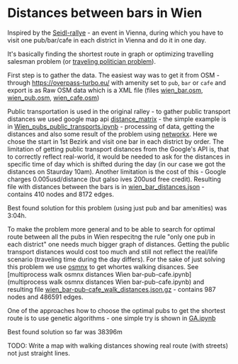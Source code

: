 # Distances between bars in Wien

Inspired by the [Seidl-rallye](https://www.seidlrallye.at/) - an event in Vienna, during which you have to visit one pub/bar/cafe in each district in Vienna and do it in one day.

It's basically finding the shortest route in graph or optimizing travelling salesman problem (or [traveling politician problem](https://en.wikipedia.org/wiki/Travelling_salesman_problem#Related_problems)).

First step is to gather the data. The easiest way was to get it from OSM - through https://overpass-turbo.eu/ with amenity set to `pub`, `bar` or `cafe` and export is as Raw OSM data which is a XML file (files [wien_bar.osm](wien_bar.osm), [wien_pub.osm](wien_pub.osm), [wien_cafe.osm](wien_pub.osm))

Public transportation is used in the original ralley - to gather public transport distances we used google map api [distance_matrix](https://developers.google.com/maps/documentation/distance-matrix/distance-matrix) - the simple example is in [Wien_pubs_public_transports.ipynb](Wien_pubs_public_transports.ipynb) - processing of data, getting the distances and also some result of the problem using [networkx](https://networkx.org/documentation/stable/reference/algorithms/generated/networkx.algorithms.shortest_paths.generic.shortest_path.html). Here we chose the start in 1st Bezirk and visit one bar in each district by order. The limitation of getting public transport distances from the Google's API is, that to correctly reflect real-world, it would be needed to ask for the distances in specific time of day which is shifted during the day (in our case we got the distances on Staurday 10am). Another limitation is the cost of this - Google charges 0.005usd/distance (but galso ives 200usd free credit). Resulting file with distances between the bars is in [wien_bar_distances.json](wien_bar_distances.json) - contains 410 nodes and 8172 edges.

Best found solution for this problem (using just pub and bar amenities) was 3:04h.

To make the problem more general and to be able to search for optimal route between all the pubs in Wien respecitng the rule "only one pub in each district" one needs much bigger graph of distances. Getting the public transport distances would cost too much and still not reflect the real/life scenario (traveling time during the day differs). For the sake of just solving this problem we use [osmnx](https://osmnx.readthedocs.io/en/stable/) to get whortes walking disances. See [multiprocess walk osmnx distances Wien bar-pub-cafe.ipynb](multiprocess walk osmnx distances Wien bar-pub-cafe.ipynb) and resulting file [wien_bar-pub-cafe_walk_distances.json.gz](wien_bar-pub-cafe_walk_distances.json.gz) - contains 987 nodes and 486591 edges.

One of the approaches how to choose the optimal pubs to get the shortest route is to use genetic algorithms - one simple try is shown in [GA.ipynb](GA.ipynb)

Best found solution so far was 38396m

TODO: Write a map with walking distances showing real route (with streets) not just straight lines.
